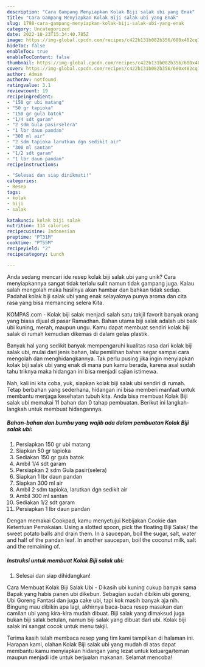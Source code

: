 ```yaml
---
description: "Cara Gampang Menyiapkan Kolak Biji salak ubi yang Enak"
title: "Cara Gampang Menyiapkan Kolak Biji salak ubi yang Enak"
slug: 1798-cara-gampang-menyiapkan-kolak-biji-salak-ubi-yang-enak
category: Uncategorized
date: 2022-10-23T15:34:40.785Z
image: https://img-global.cpcdn.com/recipes/c422b131b082b356/680x482cq70/kolak-biji-salak-ubi-foto-resep-utama.jpg
hideToc: false
enableToc: true
enableTocContent: false
thumbnail: https://img-global.cpcdn.com/recipes/c422b131b082b356/680x482cq70/kolak-biji-salak-ubi-foto-resep-utama.jpg
cover: https://img-global.cpcdn.com/recipes/c422b131b082b356/680x482cq70/kolak-biji-salak-ubi-foto-resep-utama.jpg
author: Admin
authorAv: notfound
ratingvalue: 3.1
reviewcount: 19
recipeingredient:
- "150 gr ubi matang"
- "50 gr tapioka"
- "150 gr gula batok"
- "1/4 sdt garam"
- "2 sdm Gula pasirselera"
- "1 lbr daun pandan"
- "300 ml air"
- "2 sdm tapioka larutkan dgn sedikit air"
- "300 ml santan"
- "1/2 sdt garam"
- "1 lbr daun pandan"
recipeinstructions:

- "Selesai dan siap dinikmati!"
categories:
- Resep
tags:
- kolak
- biji
- salak

katakunci: kolak biji salak 
nutrition: 114 calories
recipecuisine: Indonesian
preptime: "PT31M"
cooktime: "PT55M"
recipeyield: "2"
recipecategory: Lunch

---
```





Anda sedang mencari ide resep kolak biji salak ubi yang unik? Cara menyiapkannya sangat tidak terlalu sulit namun tidak gampang juga. Kalau salah mengolah maka hasilnya akan hambar dan bahkan tidak sedap. Padahal kolak biji salak ubi yang enak selayaknya punya aroma dan cita rasa yang bisa memancing selera Kita.





KOMPAS.com - Kolak biji salak menjadi salah satu takjil favorit banyak orang yang biasa dijual di pasar Ramadhan. Bahan utama biji salak adalah ubi baik ubi kuning, merah, maupun ungu. Kamu dapat membuat sendiri kolak biji salak di rumah kemudian dikemas di dalam gelas plastik.

Banyak hal yang sedikit banyak mempengaruhi kualitas rasa dari kolak biji salak ubi, mulai dari jenis bahan, lalu pemilihan bahan segar sampai cara mengolah dan menghidangkannya. Tak perlu pusing jika ingin menyiapkan kolak biji salak ubi yang enak di mana pun kamu berada, karena asal sudah tahu triknya maka hidangan ini bisa menjadi sajian istimewa.






Nah, kali ini kita coba, yuk, siapkan kolak biji salak ubi sendiri di rumah. Tetap berbahan yang sederhana, hidangan ini bisa memberi manfaat untuk membantu menjaga kesehatan tubuh kita. Anda bisa membuat Kolak Biji salak ubi memakai 11 bahan dan 0 tahap pembuatan. Berikut ini langkah-langkah untuk membuat hidangannya.

<!--inarticleads1-->

##### Bahan-bahan dan bumbu yang wajib ada dalam pembuatan Kolak Biji salak ubi:

1. Persiapkan 150 gr ubi matang
1. Siapkan 50 gr tapioka
1. Sediakan 150 gr gula batok
1. Ambil 1/4 sdt garam
1. Persiapkan 2 sdm Gula pasir(selera)
1. Siapkan 1 lbr daun pandan
1. Siapkan 300 ml air
1. Ambil 2 sdm tapioka, larutkan dgn sedikit air
1. Ambil 300 ml santan
1. Sediakan 1/2 sdt garam
1. Persiapkan 1 lbr daun pandan


Dengan memakai Cookpad, kamu menyetujui Kebijakan Cookie dan Ketentuan Pemakaian. Using a slotted spoon, pick the floating Biji Salak/ the sweet potato balls and drain them. In a saucepan, boil the sugar, salt, water and half of the pandan leaf. In another saucepan, boil the coconut milk, salt and the remaining of. 

<!--inarticleads2-->

##### Instruksi untuk membuat Kolak Biji salak ubi:


1. Selesai dan siap dihidangkan!

Cara Membuat Kolak Biji Salak Ubi - Dikasih ubi kuning cukup banyak sama Bapak yang habis panen ubi dikebun. Sebagian sudah dibikin ubi goreng, Ubi Goreng Fantasi dan juga cake ubi, tapi kok masih banyak aja nih. Bingung mau dibikin apa lagi, akhirnya baca-baca resep masakan dan camilan ubi yang kira-kira mudah dibuat. Biji salak yang dimaksud juga bukan biji salak betulan, namun biji salak yang dibuat dari ubi. Kolak biji salak ini sangat cocok untuk menu takjil. 

Terima kasih telah membaca resep yang tim kami tampilkan di halaman ini. Harapan kami, olahan Kolak Biji salak ubi yang mudah di atas dapat membantu kamu menyiapkan hidangan yang lezat untuk keluarga/teman maupun menjadi ide untuk berjualan makanan. Selamat mencoba!
